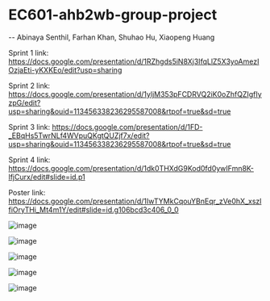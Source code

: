 # EC601-ahb2wb-group-project

-- Abinaya Senthil, Farhan Khan, Shuhao Hu, Xiaopeng Huang

Sprint 1 link:
https://docs.google.com/presentation/d/1RZhgds5iN8Xj3IfqLlZ5X3yoAmezIOzjaEti-yKXKEo/edit?usp=sharing

Sprint 2 link:
https://docs.google.com/presentation/d/1yljM353pFCDRVQ2iK0oZhfQZIgfIyzpG/edit?usp=sharing&ouid=113456338236295587008&rtpof=true&sd=true

Sprint 3 link:
https://docs.google.com/presentation/d/1FD-_EBqHs5TwrNLf4WVpuQKgtQUZjf7x/edit?usp=sharing&ouid=113456338236295587008&rtpof=true&sd=true

Sprint 4 link:
https://docs.google.com/presentation/d/1dk0THXdG9Kod0fd0ywIFmn8K-lfjCurx/edit#slide=id.p1

Poster link:
https://docs.google.com/presentation/d/1IwTYMkCqouYBnEqr_zVe0hX_xszlfiOryTHi_Mt4m1Y/edit#slide=id.g106bcd3c406_0_0

![image](https://user-images.githubusercontent.com/80809231/145498548-c844a74b-2185-43c3-a662-5659b5d693ea.png)

![image](https://user-images.githubusercontent.com/80809231/145498516-69b0aa3e-0587-4130-a1e6-767cbb9ba03d.png)

![image](https://user-images.githubusercontent.com/80809231/145498638-8d16f1ac-18c0-463b-a1a6-d844fbfd6114.png)

![image](https://user-images.githubusercontent.com/80809231/145498671-862321c2-2dc7-46e6-a44c-57d27dadb5e8.png)

![image](https://user-images.githubusercontent.com/80809231/145498685-51f41bad-1b83-41e8-9a41-8c32efed4a79.png)
